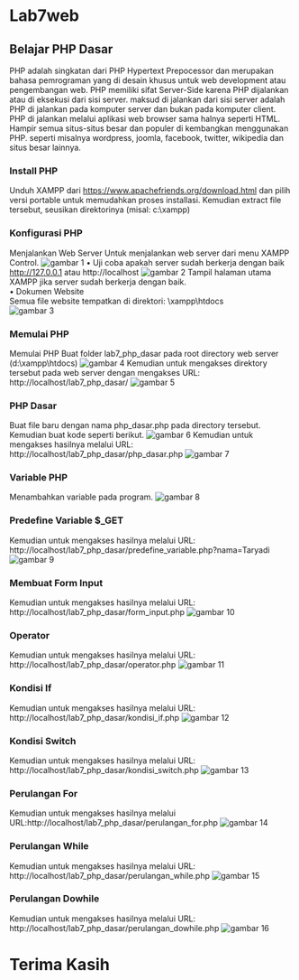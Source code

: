 # Lab7web
## Belajar PHP Dasar
PHP adalah singkatan dari PHP Hypertext Prepocessor dan merupakan bahasa pemrograman yang di desain khusus untuk web development atau pengembangan web. PHP memiliki sifat Server-Side karena PHP dijalankan atau di eksekusi dari sisi server. maksud di jalankan dari sisi server adalah PHP di jalankan pada komputer server dan bukan pada komputer client. PHP di jalankan melalui aplikasi web browser sama halnya seperti HTML. Hampir semua situs-situs besar dan populer di kembangkan menggunakan PHP. seperti misalnya wordpress, joomla, facebook, twitter, wikipedia dan situs besar lainnya.

### Install PHP
Unduh XAMPP dari https://www.apachefriends.org/download.html dan pilih versi portable untuk memudahkan proses installasi. Kemudian extract file tersebut, seusikan direktorinya (misal: c:\xampp)
### Konfigurasi PHP
Menjalankan Web Server
Untuk menjalankan web server dari menu XAMPP Control.
![gambar 1](ss/ss1.png)
• Uji coba apakah server sudah berkerja dengan baik <br/>
http://127.0.0.1 atau http://localhost
![gambar 2](ss/ss2.png)
Tampil halaman utama XAMPP jika server sudah berkerja dengan baik.<br/>
• Dokumen Website<br/>
Semua file website tempatkan di direktori: \xampp\htdocs\
![gambar 3](ss/ss3.png)
### Memulai PHP
Memulai PHP
Buat folder lab7_php_dasar pada root directory web server (d:\xampp\htdocs)
![gambar 4](ss/ss4.png)
Kemudian untuk mengakses direktory tersebut pada web server dengan mengakses URL: http://localhost/lab7_php_dasar/
![gambar 5](ss/ss5.png)
### PHP Dasar
Buat file baru dengan nama php_dasar.php pada directory tersebut. Kemudian buat kode seperti berikut.
![gambar 6](ss/ss6.png)
Kemudian untuk mengakses hasilnya melalui URL: http://localhost/lab7_php_dasar/php_dasar.php
![gambar 7](ss/ss7.png)
### Variable PHP
Menambahkan variable pada program.
![gambar 8](ss/ss8.png)
### Predefine Variable $_GET
Kemudian untuk mengakses hasilnya melalui URL: http://localhost/lab7_php_dasar/predefine_variable.php?nama=Taryadi
![gambar 9](ss/ss9.png)
### Membuat Form Input
Kemudian untuk mengakses hasilnya melalui URL: http://localhost/lab7_php_dasar/form_input.php
![gambar 10](ss/ss10.png)
### Operator
Kemudian untuk mengakses hasilnya melalui URL: http://localhost/lab7_php_dasar/operator.php
![gambar 11](ss/ss11.png)
### Kondisi If
Kemudian untuk mengakses hasilnya melalui URL: http://localhost/lab7_php_dasar/kondisi_if.php
![gambar 12](ss/ss12.png)
### Kondisi Switch
Kemudian untuk mengakses hasilnya melalui URL: http://localhost/lab7_php_dasar/kondisi_switch.php
![gambar 13](ss/ss13.png)
### Perulangan For
Kemudian untuk mengakses hasilnya melalui URL:http://localhost/lab7_php_dasar/perulangan_for.php
![gambar 14](ss/ss14.png)
### Perulangan While
Kemudian untuk mengakses hasilnya melalui URL: http://localhost/lab7_php_dasar/perulangan_while.php
![gambar 15](ss/ss15.png)
### Perulangan Dowhile
Kemudian untuk mengakses hasilnya melalui URL: http://localhost/lab7_php_dasar/perulangan_dowhile.php
![gambar 16](ss/ss16.png)

# Terima Kasih
